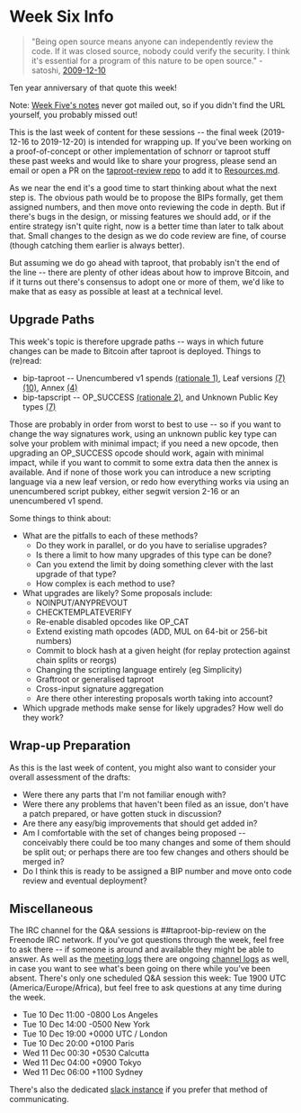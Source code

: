 # Week Six Info

> "Being open source means anyone can independently review the code.  If it was closed source, nobody could verify the security.  I think it's essential for a program of this nature to be open source." - satoshi, [2009-12-10](https://bitcointalk.org/index.php?topic=13.msg46#msg46)

Ten year anniversary of that quote this week!

Note: [Week Five's notes](week-5.md) never got mailed out, so if you didn't find the URL yourself, you probably missed out!

This is the last week of content for these sessions -- the final week (2019-12-16 to 2019-12-20) is intended for wrapping up. If you've been working on a proof-of-concept or other implementation of schnorr or taproot stuff these past weeks and would like to share your progress, please send an email or open a PR on the [taproot-review repo](https://github.com/ajtowns/taproot-review/pulls) to add it to [Resources.md](Resources.md).

As we near the end it's a good time to start thinking about what the next step is. The obvious path would be to propose the BIPs formally, get them assigned numbers, and then move onto reviewing the code in depth. But if there's bugs in the design, or missing features we should add, or if the entire strategy isn't quite right, now is a better time than later to talk about that. Small changes to the design as we do code review are fine, of course (though catching them earlier is always better).

But assuming we do go ahead with taproot, that probably isn't the end of the line -- there are plenty of other ideas about how to improve Bitcoin, and if it turns out there's consensus to adopt one or more of them, we'd like to make that as easy as possible at least at a technical level.

## Upgrade Paths

This week's topic is therefore upgrade paths -- ways in which future changes can be made to Bitcoin after taproot is deployed. Things to (re)read:

 * bip-taproot -- Unencumbered v1 spends [(rationale 1)](https://github.com/sipa/bips/blob/bip-schnorr/bip-taproot.mediawiki#cite_note-1), Leaf versions [(7)](https://github.com/sipa/bips/blob/bip-schnorr/bip-taproot.mediawiki#cite_note-7) [(10)](https://github.com/sipa/bips/blob/bip-schnorr/bip-taproot.mediawiki#cite_note-10), Annex [(4)](https://github.com/sipa/bips/blob/bip-schnorr/bip-taproot.mediawiki#cite_note-4)
 * bip-tapscript -- OP_SUCCESS [(rationale 2)](https://github.com/sipa/bips/blob/bip-schnorr/bip-tapscript.mediawiki#cite_note-2), and Unknown Public Key types [(7)](https://github.com/sipa/bips/blob/bip-schnorr/bip-tapscript.mediawiki#cite_note-7)

Those are probably in order from worst to best to use -- so if you want to change the way signatures work, using an unknown public key type can solve your problem with minimal impact; if you need a new opcode, then upgrading an OP_SUCCESS opcode should work, again with minimal impact, while if you want to commit to some extra data then the annex is available. And if none of those work you can introduce a new scripting language via a new leaf version, or redo how everything works via using an unencumbered script pubkey, either segwit version 2-16 or an unencumbered v1 spend.

Some things to think about:

 * What are the pitfalls to each of these methods?
   * Do they work in parallel, or do you have to serialise upgrades?
   * Is there a limit to how many upgrades of this type can be done?
   * Can you extend the limit by doing something clever with the last upgrade of that type?
   * How complex is each method to use?
 * What upgrades are likely? Some proposals include:
   * NOINPUT/ANYPREVOUT
   * CHECKTEMPLATEVERIFY
   * Re-enable disabled opcodes like OP_CAT
   * Extend existing math opcodes (ADD, MUL on 64-bit or
     256-bit numbers)
   * Commit to block hash at a given height (for replay protection
     against chain splits or reorgs)
   * Changing the scripting language entirely (eg Simplicity)
   * Graftroot or generalised taproot
   * Cross-input signature aggregation
   * Are there other interesting proposals worth taking into account?
 * Which upgrade methods make sense for likely upgrades? How well do they work?

## Wrap-up Preparation

As this is the last week of content, you might also want to consider your overall assessment of the drafts:

 * Were there any parts that I'm not familiar enough with?
 * Were there any problems that haven't been filed as an issue,
   don't have a patch prepared, or have gotten stuck in discussion?
 * Are there any easy/big improvements that should get added in?
 * Am I comfortable with the set of changes being proposed -- conceivably there could be too many changes and some of them should be split out; or perhaps there are too few changes and others should be merged in?
 * Do I think this is ready to be assigned a BIP number and move onto code review and eventual deployment?

## Miscellaneous

The IRC channel for the Q&A sessions is ##taproot-bip-review on the Freenode IRC network. If you've got questions through the week, feel free to ask there -- if someone is around and available they might be able to answer. As well as the [meeting logs](http://www.erisian.com.au/meetbot/taproot-bip-review/2019/) there are ongoing [channel logs](http://www.erisian.com.au/taproot-bip-review/) as well, in case you want to see what's been going on there while you've been absent. There's only one scheduled Q&A session this week: Tue 1900 UTC (America/Europe/Africa), but feel free to ask questions at any time during the week.

 * Tue 10 Dec 11:00 -0800 Los Angeles
 * Tue 10 Dec 14:00 -0500 New York
 * Tue 10 Dec 19:00 +0000 UTC / London
 * Tue 10 Dec 20:00 +0100 Paris
 * Wed 11 Dec 00:30 +0530 Calcutta
 * Wed 11 Dec 04:00 +0900 Tokyo
 * Wed 11 Dec 06:00 +1100 Sydney

There's also the dedicated [slack instance](https://bitcoin-review.slack.com/) if you prefer that method of communicating.

